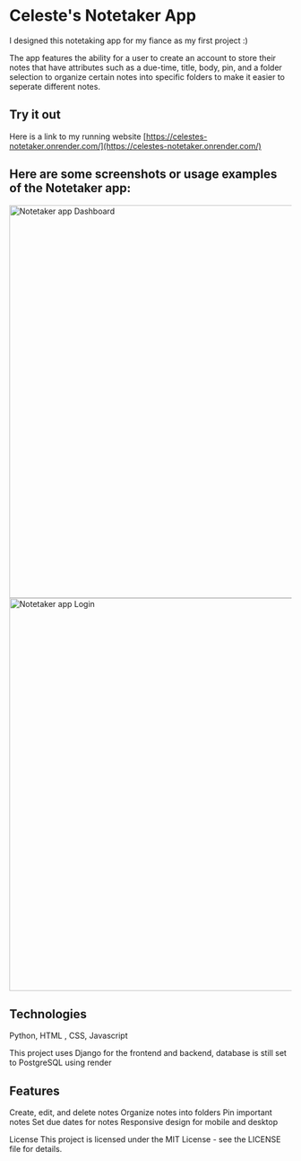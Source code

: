 # Celeste's Notetaker App

I designed this notetaking app for my fiance as my first project :)

The app features the ability for a user to create an account to store their notes that have attributes such as a due-time, title, body, pin, and a folder selection to organize certain notes into specific
folders to make it easier to seperate different notes. 


## Try it out
Here is a link to my running website
[https://celestes-notetaker.onrender.com/](https://celestes-notetaker.onrender.com/)

## Here are some screenshots or usage examples of the Notetaker app:

<img src="https://github.com/user-attachments/assets/d0621bf3-0c09-4c9b-9e8d-1145fd78dc5a" width="700" height="700" alt="Notetaker app Dashboard"/>
<img src="https://github.com/user-attachments/assets/46fe36d8-a423-490f-ba07-270acec94cea" width="700" height="700" alt="Notetaker app Login"/>

## Technologies
Python, HTML , CSS, Javascript

This project uses Django for the frontend and backend, database is still set to PostgreSQL using render 


## Features
Create, edit, and delete notes
Organize notes into folders
Pin important notes
Set due dates for notes
Responsive design for mobile and desktop


License
This project is licensed under the MIT License - see the LICENSE file for details.
